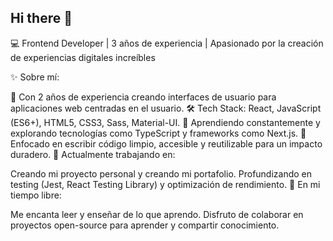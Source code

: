 ## Hi there 👋

💻 Frontend Developer | 3 años de experiencia | Apasionado por la creación de experiencias digitales increíbles

✨ Sobre mí:

🌟 Con 2 años de experiencia creando interfaces de usuario para aplicaciones web centradas en el usuario.
🛠️ Tech Stack: React, JavaScript (ES6+), HTML5, CSS3, Sass, Material-UI.
🚀 Aprendiendo constantemente y explorando tecnologías como TypeScript y frameworks como Next.js.
🎯 Enfocado en escribir código limpio, accesible y reutilizable para un impacto duradero.
📂 Actualmente trabajando en:

Creando mi proyecto personal y creando mi portafolio.
Profundizando en testing (Jest, React Testing Library) y optimización de rendimiento.
🌱 En mi tiempo libre:

Me encanta leer y enseñar de lo que aprendo.
Disfruto de colaborar en proyectos open-source para aprender y compartir conocimiento.
